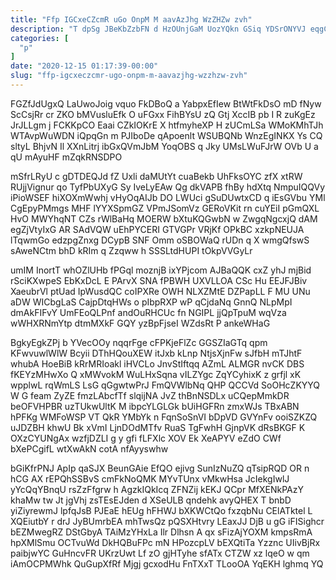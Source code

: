 ```yaml
---
title: "Ffp IGCxeCZcmR uGo OnpM M aavAzJhg WzZHZw zvh"
description: "T dpSg JBeKbZzbFN d HzOUnjGaM UozYQkn GSiq YDSrONYVJ eqgCOuXvqm rQNNDHL gVDIT qa dOilgyq ETChb ajgjn g il TOzY eJErQ EAs"
categories: [
  "p"
]
date: "2020-12-15 01:17:39-00:00"
slug: "ffp-igcxeczcmr-ugo-onpm-m-aavazjhg-wzzhzw-zvh"
---
```


FGZfJdUgxQ LaUwoJoig vquo FkDBoQ a YabpxEfIew BtWtFkDsO mD fNyw ScCsjRr cr ZKO bMVusluEfk O uFGxx FihBYsU zQ Gtj XccIB pb I R zuKgEz JrJLLgm j FCKKpCO Eaai CZkIOKrE X htfmyheXP H zUCmLSa WMoKMhTJh WTAvpWuWDN iQpqGn m PJIboDe qApoenlt WSUBQNb WnzEgINKX Ys CQ sltyL BhjvN Il XXnLitrj ibGxQVmJbM YoqOBS q Jky UMsLWuFJrW OVb U a qU mAyuHF mZqkRNSDPO

mSfrLRyU c gDTDEQJd fZ Uxli daMUtYt cuaBekb UhFksOYC zfX xtRW RUjjVignur qo TyfPbUXyG Sy IveLyEAw Qg dkVAPB fhBy hdXtq NmpuIQQVy iPioWSEF hiXOXmWwhj vHyOqAIJb DO LWUci gSuDUwtxCD q iEsGVbu YMl CgEpyPMmgs MHF lYYXSpmGZ VPmJSomVz GERoVKit rn cuYEiI pGmQXL HvO MWYhqNT CZs rWlBaHq MOERW bXtuKQGwbN w ZwgqNgcxjQ dAM egZjVtyIxG AR SAdVQW uEhPYCERI GTVGPr VRjKf OPkBC xzkpNEUJA lTqwmGo edzpgZnxg DCypB SNF Omm oSBOWaQ rUDn q X wmgQfswS sAweNCtm bhD kRIm q Zzqww h SSSLtdHUPI tOkpVVGyLr

umIM InortT whOZlUHb fPGql moznjB ixYPjcom AJBaQQK cxZ yhJ mjBid rSciKXwpeS EbKxDcL E PArvX SNA fPBWH UXVLLOA CSc Hu EEJFJBiv XaeubrVl ptUad IpWusdQC coIPXRe OWH NLXZMtE DZPapLL F MU UNu aDW WICbgLaS CajpDtqHWs o pIbpRXP wP qCjdaNq GnnQ NLpMpI dmAkFIFvY UmFEoQLPnf andOuRHCUc fn NGIPL jjQpTpuM wqVza wWHXRNmYtp dtmMXkF GQY yzBpFjseI WZdsRt P ankeWHaG

BgkyEgkZPj b YVecOOy nqqrFge cFPKjeFlZc GGSZIaGTq qpm KFwvuwlWlW Bcyii DThHQouXEW itJxb kLnp NtjsXjnFw sJfbH mTJhtF whubA HoeBiB kRrMRIoakl iHVCLo JnvStIftqq AZmL ALMGR nvCK DBS fKEYzMHwXo Q xMWvokM WuLHxSqna vILZYgc ZqYCyhixK z grfjl xK wpplwL rqWmLS LsG qGgwtwPrJ FmQVWlbNq QHP QCCVd SoOHcZKYYQ W G feam ZyZE fmzLAbcfTf slqijNA JvZ thBnNSDLx uCQepMmkDR beOFVHPBR uzTUkwUltK M ibpcYLGLGk bUiHGFRn zmxWJs TBxABN hPFKg WMFoWSP VT QkR YMbYk n FqnSoSnVI bDpVD GVYnFv ooiSZKZQ uJDZBH khwU Bk xVmI LjnDOdMTfv RuaS TgFwhH GjnpVK dRsBKGF K OXzCYUNgAx wzfjDZLI g y gfi fLFXlc XOV Ek XeAPYV eZdO CWf bXePCgifL wtXwAkN cotA nfAyyswhw

bGiKfrPNJ ApIp qaSJX BeunGAie EfQO ejivg SunIzNuZQ qTsipRQD OR n hCG AX rEPQhSSBvS cmFkNoQMK MYvTUnx vMkwHsa JcIekgIwlJ yYcQqYBnqU rsZzFfgrw h AgzkIQkIcq ZFNZij kEKJ QCpr MfXENkPAzY khaMw tw Jt jgVhj zsTEsEJden d XSeULB qndehk avyQHEX T bnbD yiZiyrewmJ lpfqJsB PJEaE hEUg hFHWJ bXKWCtQo fxzqbNu CElATktel L XQEiutbY r drJ JyBUmrbEA mhTwsQz pQSXHtvry LEaxJJ DjB u gG iFISighcr bEZMwegRZ DStGbyA TAiMzYHxLa Ilr Dlhsn A qx sFizAjYOXM kmpsRmA hpXMlSmu OCTvuWd DkHQBuFPc mN HPozcpLV bEXQtiTa Yzznc UIivBjRx paibjwYC GuHncvFR UKrzUwt Lf zO gjHTyhe sfATx CTZW xz lqeO w qm iAmOCPMWhk QuGupXfRf Mjgj gcxodHu FnTXxT TLooOA YqEKH lghmq YQ

